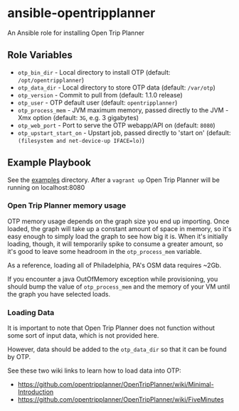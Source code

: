 # ansible-opentripplanner
An Ansible role for installing Open Trip Planner

## Role Variables

- `otp_bin_dir` - Local directory to install OTP (default: `/opt/opentripplanner`)
- `otp_data_dir` - Local directory to store OTP data (default: `/var/otp`)
- `otp_version` - Commit to pull from (default: 1.1.0 release)
- `otp_user` - OTP default user (default: `opentripplanner`)
- `otp_process_mem` - JVM maximum memory, passed directly to the JVM -Xmx option (default: `3G`, e.g. 3 gigabytes)
- `otp_web_port` - Port to serve the OTP webapp/API on (default: `8080`)
- `otp_upstart_start_on` - Upstart job, passed directly to 'start on' (default: `(filesystem and net-device-up IFACE=lo)`)

## Example Playbook

See the [examples](./examples/) directory. After a `vagrant up` Open Trip Planner will be running on localhost:8080

### Open Trip Planner memory usage

OTP memory usage depends on the graph size you end up importing. Once loaded, the graph will take up a constant amount of space in memory, so it's easy enough to simply load the graph to see how big it is. When it's initially loading, though, it will temporarily spike to consume a greater amount, so it's good to leave some headroom in the `otp_process_mem` variable.

As a reference, loading all of Philadelphia, PA's OSM data requires ~2Gb.

If you encounter a java OutOfMemory exception while provisioning, you should bump the value of `otp_process_mem` and the memory of your VM until the graph you have selected loads.

### Loading Data

It is important to note that Open Trip Planner does not function without some sort of input data, which is not provided here.

However, data should be added to the `otp_data_dir` so that it can be found by OTP.

See these two wiki links to learn how to load data into OTP:
 - https://github.com/opentripplanner/OpenTripPlanner/wiki/Minimal-Introduction
 - https://github.com/opentripplanner/OpenTripPlanner/wiki/FiveMinutes
